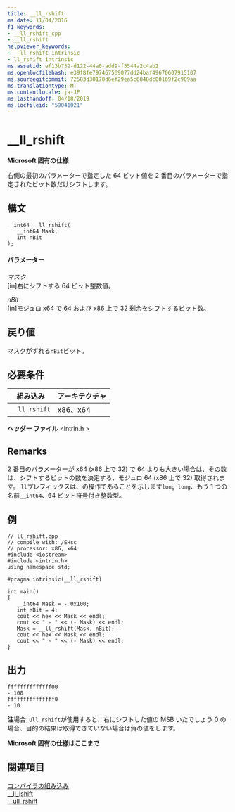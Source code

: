 ```yaml
---
title: __ll_rshift
ms.date: 11/04/2016
f1_keywords:
- __ll_rshift_cpp
- __ll_rshift
helpviewer_keywords:
- __ll_rshift intrinsic
- ll_rshift intrinsic
ms.assetid: ef13b732-d122-44a0-add9-f5544a2c4ab2
ms.openlocfilehash: e39f8fe797467569077dd24baf49670607915107
ms.sourcegitcommit: 72583d30170d6ef29ea5c6848dc00169f2c909aa
ms.translationtype: MT
ms.contentlocale: ja-JP
ms.lasthandoff: 04/18/2019
ms.locfileid: "59041021"
---
```

# <a name="llrshift"></a>__ll_rshift

**Microsoft 固有の仕様**

右側の最初のパラメーターで指定した 64 ビット値を 2 番目のパラメーターで指定されたビット数だけシフトします。

## <a name="syntax"></a>構文

```
__int64 __ll_rshift(
   __int64 Mask,
   int nBit
);
```

#### <a name="parameters"></a>パラメーター

*マスク*<br/>
[in]右にシフトする 64 ビット整数値。

*nBit*<br/>
[in]モジュロ x64 で 64 および x86 上で 32 剰余をシフトするビット数。

## <a name="return-value"></a>戻り値

マスクがずれる`nBit`ビット。

## <a name="requirements"></a>必要条件

|組み込み|アーキテクチャ|
|---------------|------------------|
|`__ll_rshift`|x86、x64|

**ヘッダー ファイル** \<intrin.h >

## <a name="remarks"></a>Remarks

2 番目のパラメーターが x64 (x86 上で 32) で 64 よりも大きい場合は、その数は、シフトするビットの数を決定する、モジュロ 64 (x86 上で 32) 取得されます。 `ll`プレフィックスは、の操作であることを示します`long long`、もう 1 つの名前`__int64`、64 ビット符号付き整数型。

## <a name="example"></a>例

```
// ll_rshift.cpp
// compile with: /EHsc
// processor: x86, x64
#include <iostream>
#include <intrin.h>
using namespace std;

#pragma intrinsic(__ll_rshift)

int main()
{
   __int64 Mask = - 0x100;
   int nBit = 4;
   cout << hex << Mask << endl;
   cout << " - " << (- Mask) << endl;
   Mask = __ll_rshift(Mask, nBit);
   cout << hex << Mask << endl;
   cout << " - " << (- Mask) << endl;
}
```

## <a name="output"></a>出力

```
ffffffffffffff00
- 100
fffffffffffffff0
- 10
```

**注**場合`_ull_rshift`が使用すると、右にシフトした値の MSB いたでしょう 0 の場合、目的の結果は取得できていない場合は負の値をします。

**Microsoft 固有の仕様はここまで**

## <a name="see-also"></a>関連項目

[コンパイラの組み込み](../intrinsics/compiler-intrinsics.md)<br/>
[__ll_lshift](../intrinsics/ll-lshift.md)<br/>
[__ull_rshift](../intrinsics/ull-rshift.md)